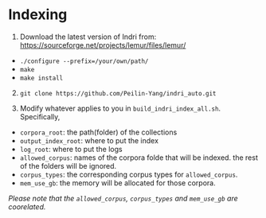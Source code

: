 # Indexing
1. Download the latest version of Indri from: https://sourceforge.net/projects/lemur/files/lemur/ 
  * `./configure --prefix=/your/own/path/`
  * `make`
  * `make install`

2. `git clone https://github.com/Peilin-Yang/indri_auto.git`

3. Modify whatever applies to you in `build_indri_index_all.sh`. Specifically,
  * `corpora_root`: the path(folder) of the collections
  * `output_index_root`: where to put the index
  * `log_root`: where to put the logs
  * `allowed_corpus`: names of the corpora folde that will be indexed. the rest of the folders will be ignored.
  * `corpus_types`: the corresponding corpus types for `allowed_corpus`.
  * `mem_use_gb`: the memory will be allocated for those corpora.
  
  *Please note that the `allowed_corpus`, `corpus_types` and `mem_use_gb` are coorelated.*  

